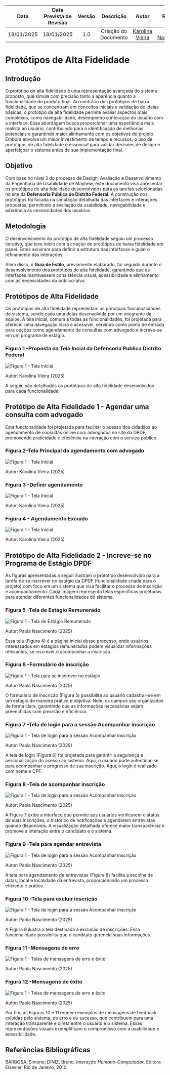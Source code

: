 |    **Data**    | **Data Prevista de Revisão** | **Versão** |        **Descrição**        |                 **Autor**                 |                **Revisor**                 |
|:--------------:|:---------------------------:|:----------:|:---------------------------:|:-----------------------------------------:|:------------------------------------------:|
|  18/01/2025   |       18/01/2025 |  1.0     |     Criação do Documento     | [Karolina Vieira](https://github.com/Karolina91) |  [Paola Nascimento](https://github.com/paolaalim) |

# **Protótipos de Alta Fidelidade**

## Introdução
O protótipo de alta fidelidade é uma representação avançada do sistema proposto, que simula com precisão tanto a aparência quanto a funcionalidade do produto final. Ao contrário dos protótipos de baixa fidelidade, que se concentram em conceitos iniciais e validação de ideias básicas, o protótipo de alta fidelidade permite avaliar aspectos mais complexos, como navegabilidade, desempenho e interação do usuário com a interface. Essa abordagem busca proporcionar uma experiência mais realista ao usuário, contribuindo para a identificação de melhorias potenciais e garantindo maior alinhamento com os objetivos do projeto. Embora envolva um maior investimento de tempo e recursos, o uso de protótipos de alta fidelidade é essencial para validar decisões de design e aperfeiçoar o sistema antes de sua implementação final.

## Objetivo
Com base no nível 3 do processo de Design, Avaliação e Desenvolvimento da Engenharia de Usabilidade de Mayhew, este documento visa apresentar os protótipos de alta fidelidade desenvolvidos para as tarefas selecionadas no site da **Defensoria Pública do Distrito Federal**. A construção dos protótipos foi focada na simulação detalhada das interfaces e interações propostas, permitindo a avaliação da usabilidade, navegabilidade e aderência às necessidades dos usuários.

## Metodologia
O desenvolvimento do protótipo de alta fidelidade seguiu um processo iterativo, que teve início com a criação de protótipos de baixa fidelidade em papel. Estes serviram para definir a estrutura das interfaces e guiar o refinamento das interações.

Além disso, o **Guia de Estilo**, previamente elaborado, foi seguido durante o desenvolvimento dos protótipos de alta fidelidade, garantindo que as interfaces mantivessem consistência visual, acessibilidade e alinhamento com as necessidades do público-alvo.

## Protótipos de Alta Fidelidade
Os protótipos de alta fidelidade representam as principais funcionalidades do sistema, sendo cada uma delas desenvolvida por um integrante da equipe. A tela inicial, comum a todas as funcionalidades, foi projetada para oferecer uma navegação clara e acessível, servindo como ponto de entrada para opções como agendamento de consultas com advogado e increve-se em um programa de estágio. 

### Figura 1 -Proposta da Tela Incial da Defensoria Publica Distrito Federal 
![Figura 1 - Tela Inicial](../assets/images/telainicialprototipo.png)
<figcaption>Autor: Karolina Vieira (2025)</figcaption>

A seguir, são detalhados os protótipos de alta fidelidade desenvolvidos para cada funcionalidade:

## Protótipo de Alta Fidelidade 1 - Agendar uma consulta com advogado

Esta funcionalidade foi projetada para facilitar o acesso dos cidadãos ao agendamento de consultas online com advogados no site da DPDF, promovendo praticidade e eficiência na interação com o serviço público.

### Figura 2-Tela Principal do agendamento com advogado
![Figura 1 - Tela Inicial](../assets/images/agendamentoInicio.png)
<figcaption>Autor: Karolina Vieira (2025)</figcaption>

### Figura 3 -Definir agendamento
![Figura 1 - Tela Inicial](../assets/images/DefinirAgendamento.png)<figcaption>Autor: Karolina Vieira (2025)</figcaption>

### Figura 4 - Agendamento Excuído
![Figura 1 - Tela Inicial](../assets/images/image.png)<figcaption>Autor: Karolina Vieira (2025)</figcaption>





## Protótipo de Alta Fidelidade 2 - Increve-se no Programa de Estágio DPDF

As figuras apresentadas a seguir ilustram o protótipo desenvolvido para a tarefa  de se inscrever no estágio da DPDF (funcionalidade criada para o projeto) com foco em um sistema que visa facilitar o processo de inscrição e acompanhamento. Cada imagem representa telas específicas projetadas para atender diferentes funcionalidades do sistema.

### Figura 5 -Tela de Estágio Remunerado
![Figura 1 - Tela de Estágio Remunerado](../assets/images/telaestagioprototipo.png)<figcaption>Autor: Paola Nascimento (2025)</figcaption>

Essa tela (Figura 4) é a página inicial desse processo, onde usuários interessados em estágios remunerados podem visualizar informações relevantes, se inscrever e acompanhar a inscrição.

### Figura 6 -Formulário de inscrição
![Figura 1 - Tela para se inscrever no estágio](../assets/images/formularioinscricaoestagio.svg)<figcaption>Autor: Paola Nascimento (2025)</figcaption>

O formulário de inscrição (Figura 5) possibilita ao usuário cadastrar-se em um estágio de maneira prática e objetiva. Nele, os campos são organizados de forma clara, garantindo que as informações necessárias sejam preenchidas com precisão e eficiência.

### Figura 7 -Tela de login para a sessão Acompanhar inscrição
![Figura 1 - Tela de login para a sessão Acompanhar inscrição](../assets/images/acompanharinscricaoprototitpo.png)<figcaption>Autor: Paola Nascimento (2025)</figcaption>

A tela de login (Figura 6) foi projetada para garantir a segurança e personalização do acesso ao sistema. Aqui, o usuário pode autenticar-se para acompanhar o progresso de sua inscrição.  Aqui, o login é realizado com nome e CPF.
### Figura 8 -Tela de acompanhar inscrição
![Figura 1 - Tela de login para a sessão Acompanhar inscrição](../assets/images/acompanharinscricaoprototipo.png)<figcaption>Autor: Paola Nascimento (2025)</figcaption>

A Figura 7 exibe a interface que permite aos usuários verificarem o status de suas inscrições, o histórico de notificações e agendarem entrevistas quando disponíveis. A visualização detalhada oferece maior transparência e promove a interação entre o candidato e o sistema.

### Figura 9 -Tela para agendar entrevista
![Figura 1 - Tela de login para a sessão Acompanhar inscrição](../assets/images/agendarestrevistaestagio.png)<figcaption>Autor: Paola Nascimento (2025)</figcaption>

A tela para agendamento de entrevistas (Figura 8) facilita a escolha de datas, local e localidade da entrevista, proporcionando um processo eficiente e prático.

### Figura 10 -Tela para excluir inscrição
![Figura 1 - Tela de login para a sessão Acompanhar inscrição](../assets/images/excluirinscricaoprototipo.png)<figcaption>Autor: Paola Nascimento (2025)</figcaption>

A Figura 9 ilustra a tela destinada à exclusão de inscrições. Essa funcionalidade possibilita que o canditato gerencie suas informações.

### Figura 11 -Mensagens de erro 
![Figura 1 - Telas de mensagens de erro e êxito](../assets/images/mensagensdeerroprototipo.svg)<figcaption>Autor: Paola Nascimento (2025)</figcaption>

### Figura 12 -Mensagens de êxito
![Figura 1 - Telas de mensagens de erro e êxito](../assets/images/mensagensdexitoprototipo.svg)<figcaption>Autor: Paola Nascimento (2025)</figcaption>

Por fim, as Figuras 10 e 11 reúnem exemplos de mensagens de feedback exibidas pelo sistema, de erro e de sucesso, que contribuem para uma interação transparente e direta entre o usuário e o sistema. Essas representações visuais exemplificam o compromisso com a usabilidade e acessibilidade. 

## Referências Bibliográficas
BARBOSA, Simone; DINIZ, Bruno. *Interação Humano-Computador*. Editora Elsevier, Rio de Janeiro, 2010.
